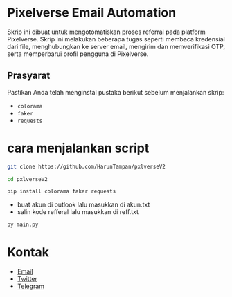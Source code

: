 # Pixelverse Email Automation

Skrip ini dibuat untuk mengotomatiskan proses referral pada platform Pixelverse. 
Skrip ini melakukan beberapa tugas seperti membaca kredensial dari file, 
menghubungkan ke server email, mengirim dan memverifikasi OTP, serta memperbarui profil pengguna di Pixelverse.

## Prasyarat

Pastikan Anda telah menginstal pustaka berikut sebelum menjalankan skrip:

- `colorama`
- `faker`
- `requests`

# cara menjalankan script
```bash
git clone https://github.com/HarunTampan/pxlverseV2
```
```bash
cd pxlverseV2
```
```bash
pip install colorama faker requests
```
- buat akun di outlook lalu masukkan di akun.txt
- salin kode refferal lalu masukkan di reff.txt
```bash
py main.py
```

# Kontak
- [Email](dkipas08@gmail.com)
- [Twitter](https://x.com/AirdropIdn25)
- [Telegram](https://t.me/FxcTe)
